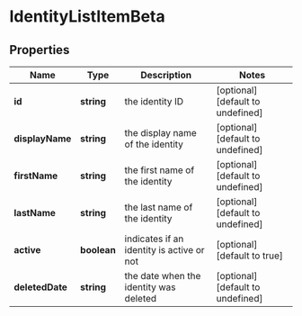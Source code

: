 # IdentityListItemBeta

## Properties

Name | Type | Description | Notes
------------ | ------------- | ------------- | -------------
**id** | **string** | the identity ID | [optional] [default to undefined]
**displayName** | **string** | the display name of the identity | [optional] [default to undefined]
**firstName** | **string** | the first name of the identity | [optional] [default to undefined]
**lastName** | **string** | the last name of the identity | [optional] [default to undefined]
**active** | **boolean** | indicates if an identity is active or not | [optional] [default to true]
**deletedDate** | **string** | the date when the identity was deleted | [optional] [default to undefined]

